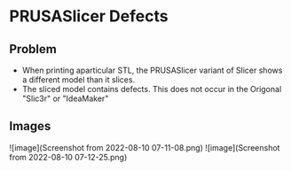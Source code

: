# PRUSASlicer Defects

## Problem
- When printing aparticular STL, the PRUSASlicer variant of Slicer shows a different model than it slices. 
- The sliced model contains defects. This does not occur in the Origonal "Slic3r" or "IdeaMaker"

## Images
![image](Screenshot from 2022-08-10 07-11-08.png)
![image](Screenshot from 2022-08-10 07-12-25.png)



